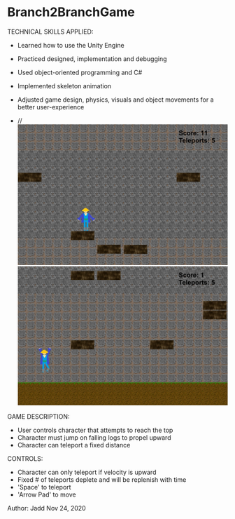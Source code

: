 # Branch2BranchGame

TECHNICAL SKILLS APPLIED:
- Learned how to use the Unity Engine
- Practiced designed, implementation and debugging
- Used object-oriented programming and C#

- Implemented skeleton animation
- Adjusted game design, physics, visuals and object movements for a better user-experience
- //
![picture](screenshots/branch2branch1.jpg)
![picture](screenshots/branch2branch2.jpg)

GAME DESCRIPTION: 
- User controls character that attempts to reach the top
- Character must jump on falling logs to propel upward
- Character can teleport a fixed distance

CONTROLS:
- Character can only teleport if velocity is upward
- Fixed # of teleports deplete and will be replenish with time
- 'Space' to teleport
- 'Arrow Pad' to move

Author: Jadd
Nov 24, 2020
